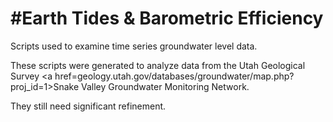#Earth Tides & Barometric Efficiency
===========

Scripts used to examine time series groundwater level data.

These scripts were generated to analyze data from the Utah Geological Survey <a href=geology.utah.gov/databases/groundwater/map.php?proj_id=1>Snake Valley Groundwater Monitoring Network</a>.

They still need significant refinement.

